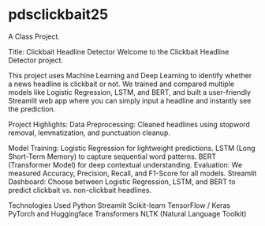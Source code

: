 # pdsclickbait25
A Class Project.

Title: Clickbait Headline Detector
Welcome to the Clickbait Headline Detector project.

This project uses Machine Learning and Deep Learning to identify whether a news headline is clickbait or not. We trained and compared multiple models like Logistic Regression, LSTM, and BERT, and built a user-friendly Streamlit web app where you can simply input a headline and instantly see the prediction.

Project Highlights:
Data Preprocessing: Cleaned headlines using stopword removal, lemmatization, and punctuation cleanup.

Model Training:
Logistic Regression for lightweight predictions.
LSTM (Long Short-Term Memory) to capture sequential word patterns.
BERT (Transformer Model) for deep contextual understanding.
Evaluation: We measured Accuracy, Precision, Recall, and F1-Score for all models.
Streamlit Dashboard: Choose between Logistic Regression, LSTM, and BERT to predict clickbait vs. non-clickbait headlines.

Technologies Used
Python
Streamlit 
Scikit-learn
TensorFlow / Keras
PyTorch and Huggingface Transformers
NLTK (Natural Language Toolkit)


